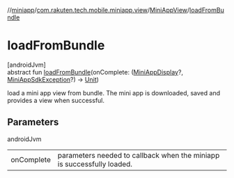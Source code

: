 //[miniapp](../../../index.md)/[com.rakuten.tech.mobile.miniapp.view](../index.md)/[MiniAppView](index.md)/[loadFromBundle](load-from-bundle.md)

# loadFromBundle

[androidJvm]\
abstract fun [loadFromBundle](load-from-bundle.md)(onComplete: ([MiniAppDisplay](../../com.rakuten.tech.mobile.miniapp/-mini-app-display/index.md)?, [MiniAppSdkException](../../com.rakuten.tech.mobile.miniapp/-mini-app-sdk-exception/index.md)?) -&gt; [Unit](https://kotlinlang.org/api/latest/jvm/stdlib/kotlin/-unit/index.html))

load a mini app view from bundle. The mini app is downloaded, saved and provides a view when successful.

## Parameters

androidJvm

| | |
|---|---|
| onComplete | parameters needed to callback when the miniapp is successfully loaded. |
